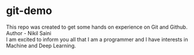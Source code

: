 # git-demo
This repo was created to get some hands on experience on Git and Github. <br>
Author - Nikil Saini
<br> I am excited to inform you all that I am a programmer and I have interests in Machine and Deep Learning.